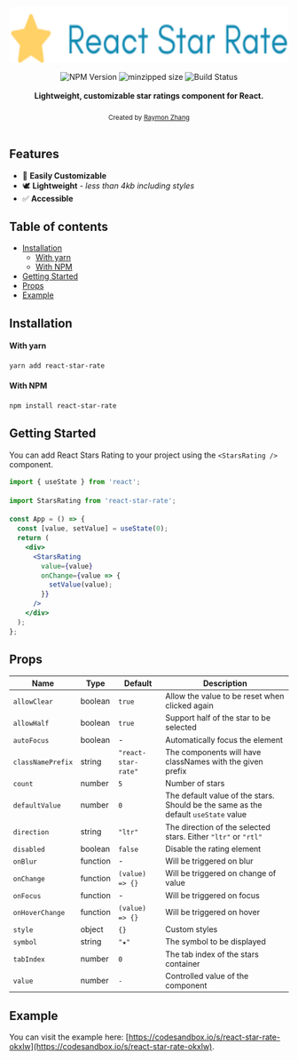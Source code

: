 <a><p align="center"><img height=100 alt="React Star Rate" src="https://github.com/raymon-zhang/react-star-rate/raw/main/assets/header.svg"/></p></a>

<div align="center">
    <img src="https://badgen.net/npm/v/react-star-rate" alt="NPM Version" />
  <img src="https://badgen.net/bundlephobia/minzip/react-star-rate" alt="minzipped size"/>
    <img src="https://github.com/raymon-zhang/react-star-rate/workflows/CI/badge.svg" alt="Build Status" />
</a>
</div>
<br />
<div align="center"><strong>Lightweight, customizable star ratings component for React.</strong></div>
<br />
<div align="center">
  <sub>Created by <a href="https://github.com/raymon-zhang">Raymon Zhang</a></sub>
</div>

<br />

## Features

- 🔩 **Easily Customizable**
- 🕊 **Lightweight** - _less than 4kb including styles_
- ✅ **Accessible**

## Table of contents

- [Installation](#installation)
  - [With yarn](#with-yarn)
  - [With NPM](#with-npm)
- [Getting Started](#getting-started)
- [Props](#props)
- [Example](#example)

## Installation

#### With yarn

```sh
yarn add react-star-rate
```

#### With NPM

```sh
npm install react-star-rate
```

## Getting Started

You can add React Stars Rating to your project using the `<StarsRating />` component.

```jsx
import { useState } from 'react';

import StarsRating from 'react-star-rate';

const App = () => {
  const [value, setValue] = useState(0);
  return (
    <div>
      <StarsRating
        value={value}
        onChange={value => {
          setValue(value);
        }}
      />
    </div>
  );
};
```

## Props

| Name              | Type     | Default             | Description                                                                        |
| ----------------- | -------- | ------------------- | ---------------------------------------------------------------------------------- |
| `allowClear`      | boolean  | `true`              | Allow the value to be reset when clicked again                                     |
| `allowHalf`       | boolean  | `true`              | Support half of the star to be selected                                            |
| `autoFocus`       | boolean  | -                   | Automatically focus the element                                                    |
| `classNamePrefix` | string   | `"react-star-rate"` | The components will have classNames with the given prefix                          |
| `count`           | number   | `5`                 | Number of stars                                                                    |
| `defaultValue`    | number   | `0`                 | The default value of the stars. Should be the same as the default `useState` value |
| `direction`       | string   | `"ltr"`             | The direction of the selected stars. Either `"ltr"` or `"rtl"`                     |
| `disabled`        | boolean  | `false`             | Disable the rating element                                                         |
| `onBlur`          | function | -                   | Will be triggered on blur                                                          |
| `onChange`        | function | `(value) => {}`     | Will be triggered on change of value                                               |
| `onFocus`         | function | -                   | Will be triggered on focus                                                         |
| `onHoverChange`   | function | `(value) => {}`     | Will be triggered on hover                                                         |
| `style`           | object   | `{}`                | Custom styles                                                                      |
| `symbol`          | string   | `"★"`               | The symbol to be displayed                                                         |
| `tabIndex`        | number   | `0`                 | The tab index of the stars container                                               |
| `value`           | number   | `-`                 | Controlled value of the component                                                  |

## Example

You can visit the example here: [https://codesandbox.io/s/react-star-rate-okxlw](https://codesandbox.io/s/react-star-rate-okxlw).
